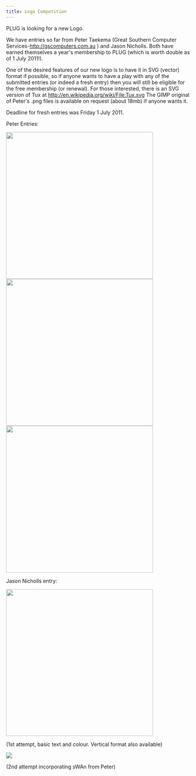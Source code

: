 ```yaml
---
title: Logo Competition
---
```


PLUG is looking for a new Logo.

We have entries so far from Peter Taekema (Great Southern Computer Services-http://gscomputers.com.au ) and Jason Nicholls. Both have earned themselves a year's membership to PLUG (which is worth double as of 1 July 2011!).

One of the desired features of our new logo is to have it in SVG (vector) format if possible, so if anyone wants to have a play with any of the submitted entries (or indeed a fresh entry) then you will still be eligible for the free membership (or renewal).  For those interested, there is an SVG version of Tux at http://en.wikipedia.org/wiki/File:Tux.svg  The GIMP original of Peter's .png files is available on request (about 18mb) if anyone wants it.

Deadline for fresh entries was Friday 1 July 2011.

Peter Entries:

<img src='{{ site.baseurl }}/media/pictures/01-plug_basic_sml.png' width='400px'>

<img src='{{ site.baseurl }}/media/pictures/04-plug_networking_sml.png' width='400px'>

<img src='{{ site.baseurl }}/media/pictures/06-plug_web_sml.png' width='400px'>


Jason Nicholls entry:

<img src='{{ site.baseurl }}/media/pictures/plug-logo-1-jason.png' width='400px'>

(1st attempt, basic text and colour. Vertical format also available)

<img src='{{ site.baseurl }}/media/pictures/plug-logo-2-v1.png'>

(2nd attempt incorporating sWAn from Peter)
